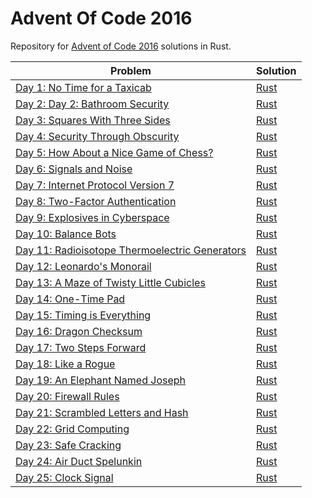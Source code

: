 # Advent Of Code 2016
Repository for [Advent of Code 2016](https://adventofcode.com/2016) solutions in Rust.

| Problem                                        | Solution                 |
|------------------------------------------------|--------------------------|
| [Day 1: No Time for a Taxicab](http://adventofcode.com/2016/day/1)    | [Rust](src/Day1/mod.rs)  |
| [Day 2: Day 2: Bathroom Security](http://adventofcode.com/2016/day/2)   | [Rust](src/Day2/mod.rs)  |
| [Day 3: Squares With Three Sides](http://adventofcode.com/2016/day/3)   | [Rust](src/Day3/mod.rs)  |
| [Day 4: Security Through Obscurity](http://adventofcode.com/2016/day/4)   | [Rust](src/Day4/mod.rs)  |
| [Day 5: How About a Nice Game of Chess?](http://adventofcode.com/2016/day/5)   | [Rust](src/Day5/mod.rs)  |
| [Day 6: Signals and Noise](http://adventofcode.com/2016/day/6)   | [Rust](src/Day6/mod.rs)  |
| [Day 7: Internet Protocol Version 7](http://adventofcode.com/2016/day/7)   | [Rust](src/Day7/mod.rs)  |
| [Day 8: Two-Factor Authentication](http://adventofcode.com/2016/day/8)   | [Rust](src/Day8/mod.rs)  |
| [Day 9: Explosives in Cyberspace](http://adventofcode.com/2016/day/9)   | [Rust](src/Day9/mod.rs)  |
| [Day 10: Balance Bots](http://adventofcode.com/2016/day/10) | [Rust](src/Day10/mod.rs) |
| [Day 11: Radioisotope Thermoelectric Generators](http://adventofcode.com/2016/day/11) | [Rust](src/Day11/mod.rs) |
| [Day 12: Leonardo's Monorail](http://adventofcode.com/2016/day/12) | [Rust](src/Day12/mod.rs) |
| [Day 13: A Maze of Twisty Little Cubicles](http://adventofcode.com/2016/day/13) | [Rust](src/Day13/mod.rs) |
| [Day 14: One-Time Pad](http://adventofcode.com/2016/day/14) | [Rust](src/Day14/mod.rs) |
| [Day 15: Timing is Everything](http://adventofcode.com/2016/day/15) | [Rust](src/Day15/mod.rs) |
| [Day 16: Dragon Checksum](http://adventofcode.com/2016/day/16) | [Rust](src/Day16/mod.rs) |
| [Day 17: Two Steps Forward](http://adventofcode.com/2016/day/17) | [Rust](src/Day17/mod.rs) |
| [Day 18: Like a Rogue](http://adventofcode.com/2016/day/18) | [Rust](src/Day18/mod.rs) |
| [Day 19: An Elephant Named Joseph](http://adventofcode.com/2016/day/19) | [Rust](src/Day19/mod.rs) |
| [Day 20: Firewall Rules](http://adventofcode.com/2016/day/20) | [Rust](src/Day20/mod.rs) |
| [Day 21: Scrambled Letters and Hash](http://adventofcode.com/2016/day/21) | [Rust](src/Day21/mod.rs) |
| [Day 22: Grid Computing](http://adventofcode.com/2016/day/22) | [Rust](src/Day22/mod.rs) |
| [Day 23: Safe Cracking](http://adventofcode.com/2016/day/23) | [Rust](src/Day23/mod.rs) |
| [Day 24: Air Duct Spelunkin](http://adventofcode.com/2016/day/24) | [Rust](src/Day24/mod.rs) |
| [Day 25: Clock Signal](http://adventofcode.com/2016/day/25) | [Rust](src/Day25/mod.rs) |